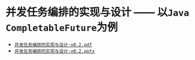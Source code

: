 # 并发任务编排的实现与设计 —— 以`Java CompletableFuture`为例

- [`并发任务编排的实现与设计-v0.2.pdf`](并发任务编排的实现与设计-v0.2.pdf)
- [`并发任务编排的实现与设计-v0.2.pptx`](并发任务编排的实现与设计-v0.2.pptx)
